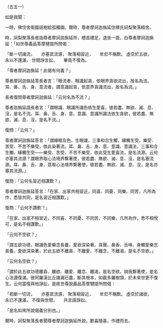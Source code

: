 （五五一）

如是我聞：

一時，佛住舍衛國祇樹給孤獨園。爾時，尊者摩訶迦旃延住釋氏訶梨聚落精舍。

時，訶梨聚落長者詣尊者摩訶迦旃延所，稽首禮足，退坐一面，白尊者摩訶迦旃延：「如世尊義品答摩揵提所問偈：

「斷一切諸流，　　亦塞其流源，
聚落相習近，　　牟尼不稱歎。
虛空於五欲，　　永以不還滿，
世間諍言訟，　　畢竟不復為。

「尊者摩訶迦旃延！此偈有何義？」

尊者摩訶迦旃延答長者言：「眼流者，眼識起貪，依眼界貪欲流出，故名為流。耳、鼻、舌、身、意流者，謂意識起貪，依意界貪識流出，故名為流。」

長者復問尊者摩訶迦旃延：「云何名為不流？」

尊者迦旃延語長者言：「謂眼識、眼識所識色依生愛喜，彼若盡、無欲、滅、息、沒，是名不流。耳、鼻、舌、身、意、意識、意識所識法依生貪欲，彼若盡、無欲、滅、息、沒，是名不流。」

復問：「云何？」

尊者摩訶迦旃延答言：「謂緣眼及色，生眼識，三事和合生觸，緣觸生受，樂受、苦受、不苦不樂受，依此染著流。耳、鼻、舌、身、意、意識、意識法，三事和合生觸，緣觸生受——樂受、苦受、不苦不樂受，依此受生愛喜流，是名流源。云何亦塞其流源？謂眼界取心法境界繫著使，彼若盡、無欲、滅、息、沒，是名塞流源。耳、鼻、舌、身、意取心法境界繫著使，彼若盡、無欲、滅、息、沒，是名亦塞其流源。」

復問：「云何名習近相讚歎？」

尊者摩訶迦旃延答言：「在家、出家共相習近，同喜、同憂、同樂、同苦，凡所為作，悉皆共同，是名習近相讚歎。」

復問：「云何不讚歎？」

「在家、出家不相習近，不同喜、不同憂、不同苦、不同樂，凡所為作，悉不相悅可，是名不相讚歎。」

「云何不空欲？」

「謂五欲功德，眼識色愛樂念長養，愛欲深染著。耳聲、鼻香、舌味、身觸愛樂念長養，愛欲深染著，於此五欲不離貪、不離愛、不離念、不離渴，是名不空欲。」

「云何名空欲？」

「謂於此五欲功德離貪、離欲、離愛、離念、離渴，是名空欲。說我繫著使，是名心法還復滿。彼阿羅漢比丘諸漏已盡，斷其根本，如截多羅樹頭，於未來世更不復生。云何當復與他諍訟，是故世尊說義品答摩犍提所問偈：

「若斷一切流，　　亦塞其流源，
聚落相習近，　　牟尼不稱歎。
虛空於諸欲，　　永已不還滿，
不復與世間，　　共言語諍訟。

「是名如來所說偈義分別也。」

爾時，訶梨聚落長者聞尊者摩訶迦旃延所說，歡喜隨喜，作禮而去。







